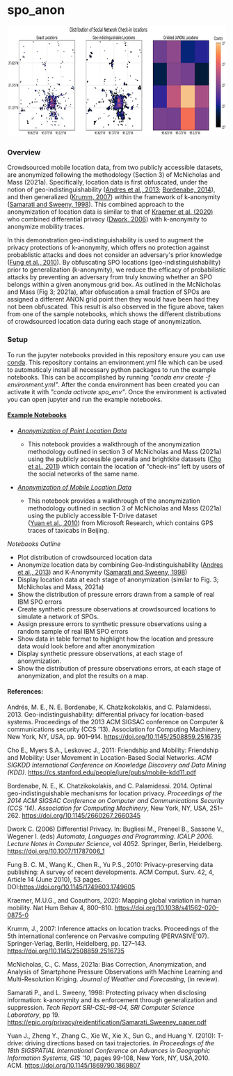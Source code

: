 # spo_anon
<img width="1680" height="255" src="anon_example.png">

### Overview
Crowdsourced mobile location data, from two publicly accessible datasets, are anonymized following the methodology (Section 3) of McNicholas and Mass (2021a).
Specifically, location data is first obfuscated, under the notion of geo-indistinguishability ([Andres et al., 2013](https://doi.org/10.1145/2508859.2516735); [Bordenabe, 2014](https://doi.org/10.1145/2660267.2660345)), and then generalized ([Krumm, 2007](https://doi.org/10.1145/2508859.2516735)) within the framework of k-anonymity ([Samarati and Sweeny, 1998](https://epic.org/privacy/reidentification/Samarati_Sweeney_paper.pdf)). This combined approach to the anonymization of location data is similar to that of [Kraemer et al. (2020)](https://doi.org/10.1038/s41562-020-0875-0) who combined differential privacy ([Dwork, 2006](https://doi.org/10.1007/11787006_1)) with k-anonymity to anonymize mobility traces.

In this demonstration geo-indistinguishability is used to augment the privacy protections of k-anonymity, which offers no protection against probablistic attacks and does not consider an adversary's prior knowledge ([Fung et al., 2010](https://doi.org/10.1145/1749603.1749605)). By obfuscating SPO locations (geo-indistinguishability) prior to generalization (k-anonymity), we reduce the efficacy of probabilistic attacks by preventing an adversary from truly knowing whether an SPO belongs within a given anonymous grid box. As outlined in the McNicholas and Mass (Fig 3; 2021a), after obfuscation a small fraction of SPOs are assigned a different ANON grid point then they would have been had they not been obfuscated. This result is also observed in the figure above, taken from one of the sample notebooks, which shows the different distributions of crowdsourced location data during each stage of anonymization.

### Setup
To run the jupyter notebooks provided in this repository ensure you can use [conda](https://docs.conda.io/en/latest/). This repository contains an environment.yml file which can be used to automaticaly install all necessary python packages to run the example notebooks. This can be accomplished by running *"conda env create -f environment.yml"*. After the conda environment has been created you can activate it with *"conda activate spo_env"*. Once the environment is activated you can open jupyter and run the example notebooks.

#### [Example Notebooks](https://nbviewer.jupyter.org/github/cmac994/spo_anon/tree/master/example_notebooks/)

- [*Anonymization of Point Location Data*](https://nbviewer.jupyter.org/github/cmac994/spo_anon/blob/master/example_notebooks/SPO_Anonymization_Point_Data.ipynb)
   - This notebook provides a walkthrough of the anonymization methodology outlined in section 3 of McNicholas and Mass (2021a) using the publicly accessible geowalla and
   brightkite datasets ([Cho et al., 2011](https://cs.stanford.edu/people/jure/pubs/mobile-kdd11.pdf)) which contain the location of “check-ins” left by users of the social 
   networks of the same name.

- [*Anonymization of Mobile Location Data*](https://nbviewer.jupyter.org/github/cmac994/spo_anon/blob/master/example_notebooks/SPO_Anonymization_Mobile_Data.ipynb)
   - This notebook provides a walkthrough of the anonymization methodology outlined in section 3 of McNicholas and Mass (2021a) using the publicly accessible T-Drive dataset     
   ([Yuan et al., 2010](https://doi.org/10.1145/1869790.1869807)) from Microsoft Research, which contains GPS traces of taxicabs in Beijing. 
   
*Notebooks Outline*
  - Plot distribution of crowdsourced location data
  - Anonymize location data by combining Geo-Indistinguishability ([Andres et al., 2013](https://doi.org/10.1145/2508859.2516735)) and K-Anonymity ([Samarati and Sweeny, 1998](https://epic.org/privacy/reidentification/Samarati_Sweeney_paper.pdf))
  - Display location data at each stage of anonymization (similar to Fig. 3; McNicholas and Mass, 2021a)
  - Show the distribution of pressure errors drawn from a sample of real IBM SPO errors
  - Create synthetic pressure observations at crowdsourced locations to simulate a network of SPOs. 
  - Assign pressure errors to synthetic pressure observations using a random sample of real IBM SPO errors
  - Show data in table format to highlight how the location and pressure data would look before and after anonymization
  - Display synthetic pressure observations, at each stage of anonymization.
  - Show the distribution of pressure observations errors, at each stage of anonymization, and plot the results on a map.

#### References:

Andrés, M. E., N. E. Bordenabe, K. Chatzikokolakis, and C. Palamidessi. 2013. Geo-indistinguishability: differential privacy for location-based systems. Proceedings of the 2013 ACM SIGSAC conference on Computer & communications security (CCS '13). Association for Computing Machinery, New York, NY, USA, pp. 901–914. https://doi.org/10.1145/2508859.2516735

Cho E., Myers S.A., Leskovec J., 2011: Friendship and Mobility: Friendship and Mobility: User Movement in Location-Based Social Networks. *ACM SIGKDD International Conference on Knowledge Discovery and Data Mining (KDD)*. https://cs.stanford.edu/people/jure/pubs/mobile-kdd11.pdf

Bordenabe, N. E., K. Chatzikokolakis, and C. Palamidessi. 2014. Optimal geo-indistinguishable mechanisms for location privacy. *Proceedings of the 2014 ACM SIGSAC Conference on Computer and Communications Security (CCS '14). Association for Computing Machinery*, New York, NY, USA, 251–262. https://doi.org/10.1145/2660267.2660345

Dwork C. (2006) Differential Privacy. In: Bugliesi M., Preneel B., Sassone V., Wegener I. (eds) *Automata, Languages and Programming. ICALP 2006. Lecture Notes in Computer Science*, vol 4052. Springer, Berlin, Heidelberg. https://doi.org/10.1007/11787006_1

Fung B. C. M., Wang K., Chen R., Yu P.S., 2010: Privacy-preserving data publishing: A survey of recent developments. ACM Comput. Surv. 42, 4, Article 14 (June 2010), 53 pages. DOI:https://doi.org/10.1145/1749603.1749605

Kraemer, M.U.G., and Coauthors, 2020: Mapping global variation in human mobility. Nat Hum Behav 4, 800–810. https://doi.org/10.1038/s41562-020-0875-0

Krumm, J., 2007: Inference attacks on location tracks. Proceedings of the 5th international conference on Pervasive computing (PERVASIVE'07). Springer-Verlag, Berlin, Heidelberg, pp. 127–143. https://doi.org/10.1145/2508859.2516735

McNicholas, C., C. Mass, 2021a: Bias Correction, Anonymization, and Analysis of Smartphone Pressure Observations with Machine Learning and Multi-Resolution Kriging. *Journal of Weather and Forecasting*, (in review).

Samarati P., and L. Sweeny, 1998: Protecting privacy when disclosing information: k-anonymity and its enforcement through generalization and suppression. *Tech Report SRI-CSL-98-04, SRI Computer Science Laboratory*, pp 19. https://epic.org/privacy/reidentification/Samarati_Sweeney_paper.pdf

Yuan J., Zheng Y., Zhang C., Xie W., Xie X., Sun G., and Huang Y. (2010): T-drive: driving directions based on taxi trajectories. *In Proceedings of the 18th SIGSPATIAL International Conference on Advances in Geographic Information Systems, GIS '10*, pages 99-108, New York, NY, USA,2010. ACM. https://doi.org/10.1145/1869790.1869807
